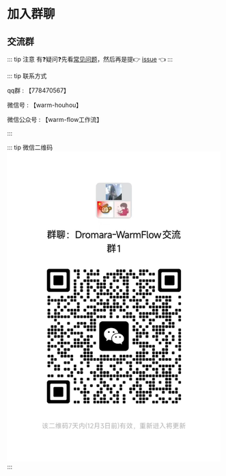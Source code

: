 # 加入群聊
## 交流群
::: tip 注意
有❓疑问❓先看[常见问题](http://www.warm-flow.cn/common/troubleshooting.html)，然后再是提👉 [issue](https://gitee.com/dromara/warm-flow/issues) 👈
:::

::: tip 联系方式

qq群 :  【778470567】

微信号 : 【warm-houhou】

微信公众号 : 【warm-flow工作流】

:::

::: tip 微信二维码
<img src="../.vuepress/public/wxqun.jpg" width="500"/>
:::


   

